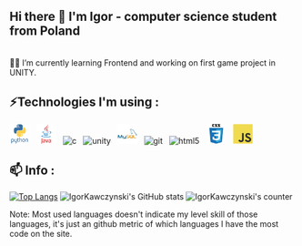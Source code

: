<h2>Hi there 👊 I'm Igor - computer science student from Poland</h2>
<br> 🧙‍♂️ I’m currently learning Frontend and working on first game project in UNITY.</br>
<h2> ⚡Technologies I'm using :</h2>
<p align="left">
<img src="https://raw.githubusercontent.com/devicons/devicon/master/icons/python/python-original-wordmark.svg" alt="python" width="35" height="35" />
&nbsp
<img src="https://raw.githubusercontent.com/devicons/devicon/master/icons/java/java-original-wordmark.svg" alt="java" width="35" height="35" />
&nbsp
<img src="https://cdn-icons.flaticon.com/png/128/3665/premium/3665923.png?token=exp=1648380939~hmac=609a457a0fd5216b9c471dd8dfd18b13" alt="c" width="35" height="35" />
&nbsp
<img src="https://cdn-icons-png.flaticon.com/128/5969/5969294.png" alt="unity" width="35" height="35" />
&nbsp
<img src="https://raw.githubusercontent.com/devicons/devicon/master/icons/mysql/mysql-original-wordmark.svg" alt="mysql" width="35" height="35" />
&nbsp
<img src="https://upload.wikimedia.org/wikipedia/commons/thumb/3/3f/Git_icon.svg/1200px-Git_icon.svg.png" alt="git" width="35" height="35" />
&nbsp
<img src="https://upload.wikimedia.org/wikipedia/commons/thumb/6/61/HTML5_logo_and_wordmark.svg/2048px-HTML5_logo_and_wordmark.svg.png" alt="html5" width="35" height="35" />
&nbsp
<img src="https://raw.githubusercontent.com/devicons/devicon/master/icons/css3/css3-original-wordmark.svg" alt="css3" width="35" height="35" />
&nbsp
<img src="https://raw.githubusercontent.com/devicons/devicon/master/icons/javascript/javascript-original.svg" alt="javascript" width="35" height="35" />      
</p>
<h2> 📫 Info : </h2>
          
          
[![Top Langs](https://github-readme-stats.vercel.app/api/top-langs/?username=IgorKawczynski&theme=jolly&exclude_repo=github-readme-stats,Algorithms-and-Data-Structures,DataVisualisation2021)](https://github.com/anuraghazra/github-readme-stats)
![IgorKawczynski's GitHub stats](https://github-readme-stats.vercel.app/api?username=IgorKawczynski&theme=jolly&show_icons=true)
![IgorKawczynski's counter](https://komarev.com/ghpvc/?username=IgorKawczynski&color=violet)
<p align="left">Note: Most used languages doesn't indicate my level skill of those languages, it's just an github metric of which languages I have the most code on the site.</p>
